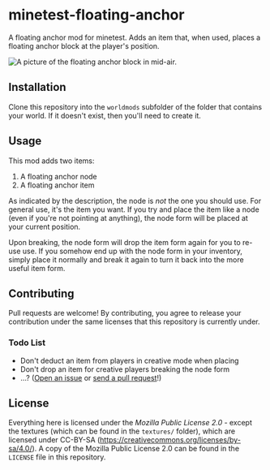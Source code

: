 # minetest-floating-anchor
A floating anchor mod for minetest. Adds an item that, when used, places a floating anchor block at the player's position.

![A picture of the floating anchor block in mid-air.](https://i.imgur.com/4RYlEDO.png)

## Installation
Clone this repository into the `worldmods` subfolder of the folder that contains your world. If it doesn't exist, then you'll need to create it.

## Usage
This mod adds two items:

1. A floating anchor node
2. A floating anchor item

As indicated by the description, the node is _not_ the one you should use. For general use, it's the item you want. If you try and place the item like a node (even if you're not pointing at anything), the node form will be placed at your current position.

Upon breaking, the node form will drop the item form again for you to re-use use. If you somehow end up with the node form in your inventory, simply place it normally and break it again to turn it back into the more useful item form.

## Contributing
Pull requests are welcome! By contributing, you agree to release your contribution under the same licenses that this repository is currently under.

### Todo List
 - Don't deduct an item from players in creative mode when placing
 - Don't drop an item for creative players breaking the node form
 - ...? ([Open an issue](https://github.com/sbrl/minetest-floating_anchor/issues/new) or [send a pull request](https://github.com/sbrl/minetest-floating_anchor/compare)!)

## License
Everything here is licensed under the _Mozilla Public License 2.0_ - except the textures (which can be found in the `textures/` folder), which are licensed under CC-BY-SA (https://creativecommons.org/licenses/by-sa/4.0/). A copy of the Mozilla Public License 2.0 can be found in the `LICENSE` file in this repository.
